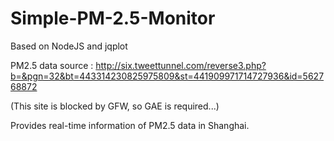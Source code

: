 # Simple-PM-2.5-Monitor

Based on NodeJS and jqplot

PM2.5 data source : http://six.tweettunnel.com/reverse3.php?b=&pgn=32&bt=443314230825975809&st=441909971714727936&id=562768872

(This site is blocked by GFW, so GAE is required...)

Provides real-time information of PM2.5 data in Shanghai. 
